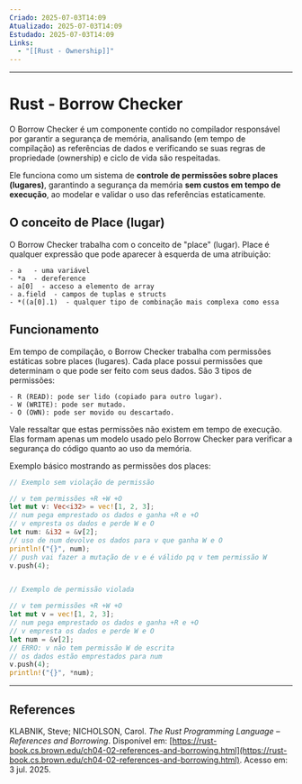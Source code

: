 ```yaml
---
Criado: 2025-07-03T14:09
Atualizado: 2025-07-03T14:09
Estudado: 2025-07-03T14:09
Links:
  - "[[Rust - Ownership]]"
---
```

---
# Rust - Borrow Checker

O Borrow Checker é um componente contido no compilador responsável por garantir a segurança de memória, analisando (em tempo de compilação) as referências de dados e verificando se suas regras de propriedade (ownership) e ciclo de vida são respeitadas.

Ele funciona como um sistema de **controle de permissões sobre places (lugares)**, garantindo a segurança da memória **sem custos em tempo de execução**, ao modelar e validar o uso das referências estaticamente.

## O conceito de Place (lugar)

O Borrow Checker trabalha com o conceito de "place" (lugar). Place é qualquer expressão que pode aparecer à esquerda de uma atribuição:

	- a   - uma variável
	- *a  - dereference
	- a[0]  - acceso a elemento de array
	- a.field  - campos de tuplas e structs
	- *((a[0].1)  - qualquer tipo de combinação mais complexa como essa

## Funcionamento 

Em tempo de compilação, o Borrow Checker trabalha com permissões estáticas sobre places (lugares). Cada place possui permissões que determinam o que pode ser feito com seus dados. São 3 tipos de permissões:

	- R (READ): pode ser lido (copiado para outro lugar).
	- W (WRITE): pode ser mutado.
	- O (OWN): pode ser movido ou descartado.

Vale ressaltar que estas permissões não existem em tempo de execução. Elas formam apenas um modelo usado pelo Borrow Checker para verificar a segurança do código quanto ao uso da memória.

Exemplo básico mostrando as permissões dos places:

```rust
// Exemplo sem violação de permissão

// v tem permissões +R +W +O
let mut v: Vec<i32> = vec![1, 2, 3];
// num pega emprestado os dados e ganha +R e +O
// v empresta os dados e perde W e O
let num: &i32 = &v[2];    
// uso de num devolve os dados para v que ganha W e O
println!("{}", num);    
// push vai fazer a mutação de v e é válido pq v tem permissão W
v.push(4);                          


// Exemplo de permissão violada

// v tem permissões +R +W +O
let mut v = vec![1, 2, 3];
// num pega emprestado os dados e ganha +R e +O
// v empresta os dados e perde W e O
let num = &v[2];
// ERRO: v não tem permissão W de escrita
// os dados estão emprestados para num
v.push(4);                     
println!("{}", *num);
```



---
## References

KLABNIK, Steve; NICHOLSON, Carol. _The Rust Programming Language – References and Borrowing_. Disponível em: [https://rust-book.cs.brown.edu/ch04-02-references-and-borrowing.html](https://rust-book.cs.brown.edu/ch04-02-references-and-borrowing.html). Acesso em: 3 jul. 2025.